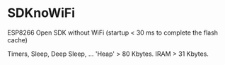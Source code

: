 # SDKnoWiFi
ESP8266 Open SDK without WiFi (startup < 30 ms to complete the flash cache) 

Timers, Sleep, Deep Sleep, ...
'Heap' > 80 Kbytes. IRAM > 31 Kbytes.

